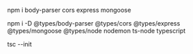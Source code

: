 npm i body-parser cors express mongoose

npm i -D @types/body-parser @types/cors @types/express @types/mongoose @types/node nodemon ts-node typescript

tsc --init


